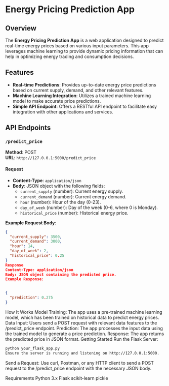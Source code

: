 # Energy Pricing Prediction App

## Overview

The **Energy Pricing Prediction App** is a web application designed to predict real-time energy prices based on various input parameters. This app leverages machine learning to provide dynamic pricing information that can help in optimizing energy trading and consumption decisions.

## Features

- **Real-time Predictions**: Provides up-to-date energy price predictions based on current supply, demand, and other relevant features.
- **Machine Learning Integration**: Utilizes a trained machine learning model to make accurate price predictions.
- **Simple API Endpoint**: Offers a RESTful API endpoint to facilitate easy integration with other applications and services.

## API Endpoints

### `/predict_price`

**Method**: POST  
**URL**: `http://127.0.0.1:5000/predict_price`

#### Request

- **Content-Type**: `application/json`
- **Body**: JSON object with the following fields:
  - `current_supply` (number): Current energy supply.
  - `current_demand` (number): Current energy demand.
  - `hour` (number): Hour of the day (0-23).
  - `day_of_week` (number): Day of the week (0-6, where 0 is Monday).
  - `historical_price` (number): Historical energy price.

**Example Request Body**:

```json
{
  "current_supply": 3500,
  "current_demand": 3000,
  "hour": 14,
  "day_of_week": 2,
  "historical_price": 0.25
}
Response
Content-Type: application/json
Body: JSON object containing the predicted price.
Example Response:
```
```json

{
  "prediction": 0.275
}
```
How It Works
Model Training: The app uses a pre-trained machine learning model, which has been trained on historical data to predict energy prices.
Data Input: Users send a POST request with relevant data features to the /predict_price endpoint.
Prediction: The app processes the input data using the trained model to generate a price prediction.
Response: The app returns the predicted price in JSON format.
Getting Started
Run the Flask Server:

```bash
python your_flask_app.py
Ensure the server is running and listening on http://127.0.0.1:5000.
```
Send a Request:
Use curl, Postman, or any HTTP client to send a POST request to the /predict_price endpoint with the necessary JSON body.

Requirements
Python 3.x
Flask
scikit-learn
pickle

